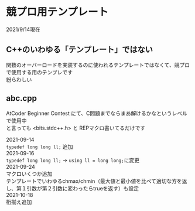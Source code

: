 # 競プロ用テンプレート

2021/9/14現在

## C++のいわゆる「テンプレート」ではない

関数のオーバーロードを実装するのに使われるテンプレートではなくて、競プロで使用する用のテンプレです  
紛らわしい

## abc.cpp
AtCoder Beginner Contest にて、C問題までならまあ解けるかなというレベルで使用中  
と言っても <bits.stdc++.h> と REPマクロ書いてるだけです

2021-09-14  
`typedef long long ll;` 追加  
2021-09-16  
`typedef long long ll;` -> `using ll = long long;`に変更  
2021-09-24  
マクロいくつか追加  
テンプレートでいわゆるchmax/chmin（最大値と最小値を比べて適切な方を返し、第１引数が第２引数に変わったらtrueを返す）も設定  
2021-10-18  
桁揃え追加  